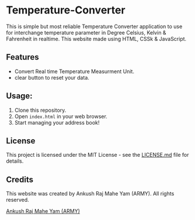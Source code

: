 # Temperature-Converter

This is simple but most reliable Temperature Converter application to use for interchange temperature parameter in Degree Celsius, Kelvin & Fahrenheit in realtime. This website made using HTML, CSSk & JavaScript.

## Features
- Convert Real time Temperature Measurment Unit.
- clear button to reset your data.

## Usage:
1. Clone this repository.
2. Open `index.html` in your web browser.
3. Start managing your address book!

## License
This project is licensed under the MIT License - see the [LICENSE.md](https://github.com/AnkushRajMaheYam/Temperature-Converter/blob/main/LICENSE.md) file for details.

## Credits
This website was created by Ankush Raj Mahe Yam (ARMY). All rights reserved.

[Ankush Raj Mahe Yam (ARMY)](https://github.com/AnkushRajMaheYam)
